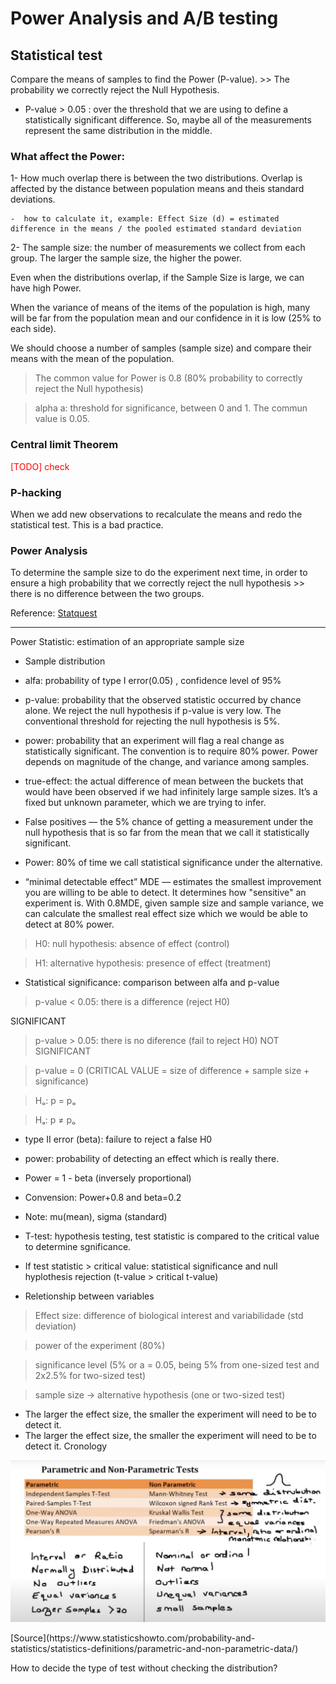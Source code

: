 # Power Analysis and A/B testing

## Statistical test
Compare the means of samples to find the Power (P-value). >> The probability we correctly reject the Null Hypothesis.
- P-value > 0.05 : over the threshold that we are using to define a statistically significant difference. So, maybe all of the measurements represent the same distribution in the middle.

### What affect the Power:

1- How much overlap there is between the two distributions.
Overlap is affected by the distance between population means and theis standard deviations.

    -  how to calculate it, example: Effect Size (d) = estimated difference in the means / the pooled estimated standard deviation

2- The sample size: the number of measurements we collect from each group. The larger the sample size, the higher the power.

Even when the distributions overlap, if the Sample Size is large, we can have high Power.

When the variance of means of the items of the population is high, many will be far from the population mean and our confidence in it is low (25% to each side).

We should choose a number of samples (sample size) and compare their means with the mean of the population.

> The common value for Power is 0.8 (80% probability to correctly reject the Null hypothesis)

> alpha a: threshold for significance, between 0 and 1. The commun value is 0.05.

### Central limit Theorem
<span style="color:red"> [TODO] check</span>


### P-hacking
When we add new observations to recalculate the means and redo the statistical test. This is a bad practice.

### Power Analysis
To determine the sample size to do the experiment next time, in order to ensure a high probability that we correctly reject the null hypothesis >> there is no difference between the two groups.

Reference: [Statquest](https://www.youtube.com/watch?v=VX_M3tIyiYk)
___________

Power Statistic: estimation of an appropriate sample size
- Sample distribution
- alfa: probability of type I error(0.05) , confidence level of 95%
- p-value: probability that the observed statistic occurred by chance alone. We reject the null hypothesis if p-value is very low. The conventional threshold for rejecting the null hypothesis is 5%.
- power:  probability that an experiment will flag a real change as statistically significant. The convention is to require 80% power. Power depends on magnitude of the change, and variance among samples.
- true-effect: the actual difference of mean between the buckets that would have been observed if we had infinitely large sample sizes. It’s a fixed but unknown parameter, which we are trying to infer.


- False positives — the 5% chance of getting a measurement under the null hypothesis that is so far from the mean that we call it statistically significant.

- Power: 80% of time we call statistical significance under the alternative.

- “minimal detectable effect” MDE — estimates the smallest improvement you are willing to be able to detect. It determines how "sensitive" an experiment is.
With 0.8MDE, given sample size and sample variance, we can calculate the smallest real effect size which we would be able to detect at 80% power.

> H0: null hypothesis: absence of effect (control)

> H1: alternative hypothesis: presence of effect (treatment)
- Statistical significance: comparison between alfa and p-value

> p-value < 0.05: there is a difference (reject H0)

SIGNIFICANT

> p-value > 0.05: there is no diference (fail to reject H0) NOT SIGNIFICANT

> p-value = 0 (CRITICAL VALUE = size of difference + sample size + significance)

> Hₒ: p = pₒ

> Hₐ: p ≠ pₒ

- type II error (beta): failure to reject a false H0
- power: probability of detecting an effect which is really there.
- Power = 1 - beta (inversely proportional)
- Convension: Power+0.8 and beta=0.2

- Note: mu(mean), sigma (standard)


- T-test: hypothesis testing, test statistic is compared to the critical value to determine sgnificance.

- If test statistic > critical value: statistical significance and null hyplothesis rejection (t-value > critical t-value)

- Reletionship between variables
> Effect size: difference of biological interest and variabilidade (std deviation)

> power of the experiment (80%)

> significance level (5% or a = 0.05, being 5% from one-sized test and 2x2.5% for two-sized test)

> sample size
-> alternative hypothesis (one or two-sized test)

- The larger the effect size, the smaller the experiment will need to be to detect it.
- The larger the effect size, the smaller the experiment will need to be to detect it.
Cronology

<p align="center">
<img src = "images/03.png">  <br/>
<p>
[Source](https://www.statisticshowto.com/probability-and-statistics/statistics-definitions/parametric-and-non-parametric-data/)


How to decide the type of test without checking the distribution?